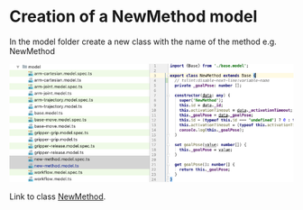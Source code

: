 # Creation of a NewMethod model 

In the model folder create a new class with the name of the method e.g. NewMethod
  
  
![Screenshot](../../screenshots/steps/new-method-model.png)
  

Link to class [NewMethod](../../classes/NewMethod.html).
